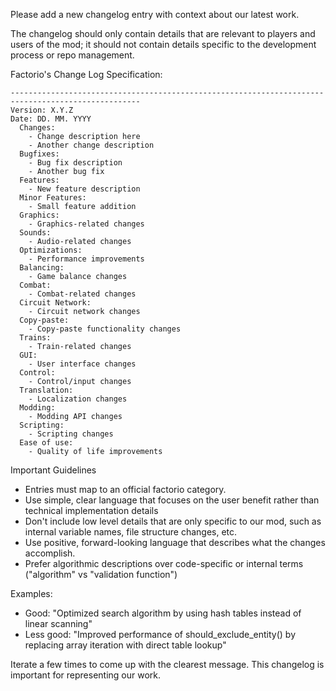 Please add a new changelog entry with context about our latest work.

The changelog should only contain details that are relevant to players and users of the mod; it should not contain details specific to the development process or repo management.

Factorio's Change Log Specification:

```
---------------------------------------------------------------------------------------------------
Version: X.Y.Z
Date: DD. MM. YYYY
  Changes:
    - Change description here
    - Another change description
  Bugfixes:
    - Bug fix description
    - Another bug fix
  Features:
    - New feature description
  Minor Features:
    - Small feature addition
  Graphics:
    - Graphics-related changes
  Sounds:
    - Audio-related changes
  Optimizations:
    - Performance improvements
  Balancing:
    - Game balance changes
  Combat:
    - Combat-related changes
  Circuit Network:
    - Circuit network changes
  Copy-paste:
    - Copy-paste functionality changes
  Trains:
    - Train-related changes
  GUI:
    - User interface changes
  Control:
    - Control/input changes
  Translation:
    - Localization changes
  Modding:
    - Modding API changes
  Scripting:
    - Scripting changes
  Ease of use:
    - Quality of life improvements
```

Important Guidelines

- Entries must map to an official factorio category.
- Use simple, clear language that focuses on the user benefit rather than technical implementation details
- Don't include low level details that are only specific to our mod, such as internal variable names, file structure changes, etc.
- Use positive, forward-looking language that describes what the changes accomplish.
- Prefer algorithmic descriptions over code-specific or internal terms ("algorithm" vs "validation function")

Examples:
- Good: "Optimized search algorithm by using hash tables instead of linear scanning"
- Less good: "Improved performance of should_exclude_entity() by replacing array iteration with direct table lookup"

Iterate a few times to come up with the clearest message. This changelog is important for representing our work.
